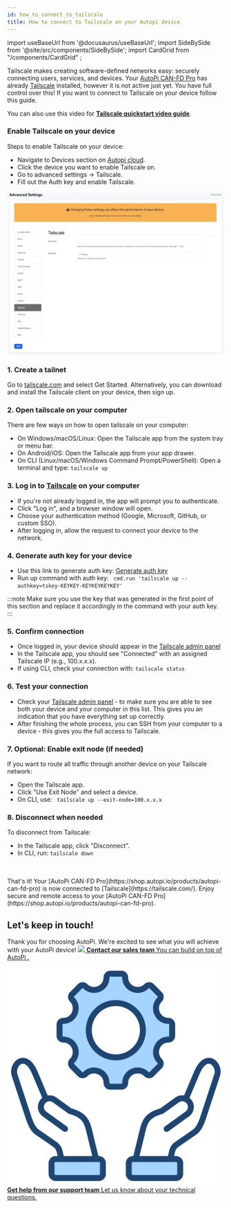 ```yaml
---
id: how_to_connect_to_tailscale
title: How to connect to Tailscale on your Autopi device
---
```


import useBaseUrl from '@docusaurus/useBaseUrl';
import SideBySide from '@site/src/components/SideBySide';
import CardGrid from "/components/CardGrid" ;

Tailscale makes creating software-defined networks easy: securely connecting users, services, and devices. Your [AutoPi CAN-FD Pro](https://shop.autopi.io/products/autopi-can-fd-pro) has already [Tailscale](https://tailscale.com/) installed, however it is not active just yet. You have full control over this! If you want to connect to Tailscale on your device follow this guide.

You can also use this video for [**Tailscale quickstart video guide**](https://youtu.be/sPdvyR7bLqI).

### Enable Tailscale on your device
Steps to enable Tailscale on your device: 
* Navigate to Devices section on [Autopi cloud](https://my.autopi.io/).
* Click the device you want to enable Tailscale on.
* Go to advanced settings -> Tailscale. 
* Fill out the Auth key and enable Tailscale.

![Tailscale add-on](/img/getting_started/getting_started/tailscale_addon.png)

### 1. Create a tailnet
Go to [tailscale.com](https://tailscale.com/) and select Get Started. Alternatively, you can download and install the Tailscale client on your device, then sign up.

### 2. Open tailscale on your computer

There are few ways on how to open tailscale on your computer: 
* On Windows/macOS/Linux: Open the Tailscale app from the system tray or menu bar.
* On Android/iOS: Open the Tailscale app from your app drawer.
* On CLI (Linux/macOS/Windows Command Prompt/PowerShell): Open a terminal and type:
` tailscale up ` 

### 3. Log in to [Tailscale](https://login.tailscale.com/start) on your computer 

* If you're not already logged in, the app will prompt you to authenticate.
* Click "Log in", and a browser window will open.
* Choose your authentication method (Google, Microsoft, GitHub, or custom SSO).
* After logging in, allow the request to connect your device to the network.

### 4. Generate auth key for your device
* Use this link to generate auth key: [Generate auth key](https://login.tailscale.com/admin/settings/keys)
* Run up command with auth key: 
` cmd.run 'tailscale up --authkey=tskey-KEYKEY-KEYKEYKEYKEY'` 

:::note
Make sure you use the key that was generated in the first point of this section and replace it accordingly in the command with your auth key.
:::


### 5. Confirm connection 

* Once logged in, your device should appear in the [Tailscale admin panel](https://login.tailscale.com/admin/machines)
* In the Tailscale app, you should see "Connected" with an assigned Tailscale IP (e.g., 100.x.x.x).
* If using CLI, check your connection with: 
` tailscale status ` 

### 6. Test your connection 

* Check your [Tailscale admin panel](https://login.tailscale.com/admin/machines) - to make sure you are able to see both your device and your computer in this list. This gives you an indication that you have everything set up correctly.
* After finishing the whole process, you can SSH from your computer to a device - this gives you the full access to Tailscale. 


### 7. Optional: Enable exit node (if needed)

If you want to route all traffic through another device on your Tailscale network:
* Open the Tailscale app.
* Click "Use Exit Node" and select a device.
* On CLI, use:
`  tailscale up --exit-node=100.x.x.x ` 


### 8. Disconnect when needed
To disconnect from Tailscale:
* In the Tailscale app, click "Disconnect".
* In CLI, run:
` tailscale down `

<br>
</br>
That's it! Your [AutoPi CAN-FD Pro](https://shop.autopi.io/products/autopi-can-fd-pro) is now connected to [Tailscale](https://tailscale.com/). Enjoy secure and remote access to your [AutoPi CAN-FD Pro](https://shop.autopi.io/products/autopi-can-fd-pro).


## Let's keep in touch!
Thank you for choosing AutoPi. We're excited to see what you will achieve with your AutoPi device! 
<CardGrid home>
[![](/img/shared/favicon.ico) **Contact our sales team** You can build on top of AutoPi .](https://www.autopi.io/contact/)

[![](/img/shared/support_icon.png) **Get help from our support team** Let us know about your technical questions.](https://www.autopi.io/support/)

</CardGrid>